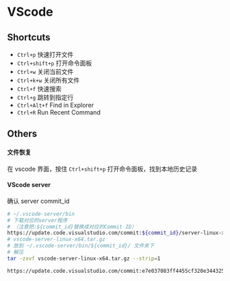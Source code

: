 # VScode

## Shortcuts

- `Ctrl+p` 快速打开文件
- `Ctrl+shift+p` 打开命令面板
- `Ctrl+w` 关闭当前文件
- `Ctrl+k+w` 关闭所有文件
- `Ctrl+f` 快速搜索
- `Ctrl+g` 跳转到指定行
- `Ctrl+Alt+f` Find in Explorer
- `Ctrl+R` Run Recent Command

## Others

#### 文件恢复

在 vscode 界面，按住 `Ctrl+shift+p` 打开命令面板，找到本地历史记录

#### VScode server

确认 server commit_id

```Bash
# ~/.vscode-server/bin
# 下载对应的server程序
# （注意把:${commit_id}替换成对应的Commit ID）
https://update.code.visualstudio.com/commit:${commit_id}/server-linux-x64/stable
# vscode-server-linux-x64.tar.gz
# 放到 ~/.vscode-server/bin/${commit_id}/ 文件夹下
# 解压
tar -zxvf vscode-server-linux-x64.tar.gz --strip=1

https://update.code.visualstudio.com/commit:e7e037083ff4455cf320e344325dacb480062c3c/server-linux-x64/stable

```
